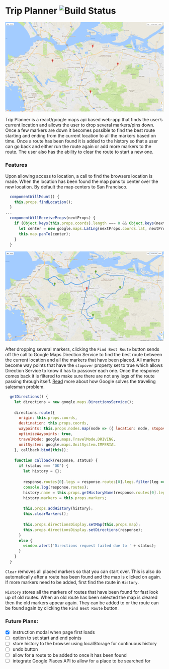 # Trip Planner ![Build Status](https://travis-ci.org/imahungrypanda/TripPlanner.svg?branch=master)

![screenshot](screenshots/marker-demo.png)


Trip Planner is a react/google maps api based web-app that finds the user’s current location and allows the user to drop several markers/pins down. Once a few markers are down it becomes possible to find the best route starting and ending from the current location to all the markers based on time. Once a route has been found it is added to the history so that a user can go back and either run the route again or add more markers to the route. The user also has the ability to clear the route to start a new one.

### Features
Upon allowing access to location, a call to find the browsers location is made. When the location has been found the map pans to center over the new location. By default the map centers to San Francisco.
```javascript
  componentWillMount() {
    this.props.findLocation();
  }
...
  componentWillReceiveProps(nextProps) {
    if (Object.keys(this.props.coords).length === 0 && Object.keys(nextProps.coords).length > 0) {
      let center = new google.maps.LatLng(nextProps.coords.lat, nextProps.coords.lng);
      this.map.panTo(center);
    }
  }
```

![screenshot](screenshots/route-demo.png)

After dropping several markers, clicking the `Find Best Route` button sends off the call to Google Maps Direction Service to find the best route between the current location and all the markers that have been placed. All markers become way points that have the `stopover` property set to true which allows Direction Service to know it has to passover each one. Once the response comes back it is filtered to make sure there are not any legs of the route passing through itself. [Read](https://developers.google.com/optimization/routing/tsp/tsp) more about how Google solves the traveling salesman problem.

```javascript
  getDirections() {
    let directions = new google.maps.DirectionsService();

    directions.route({
      origin: this.props.coords,
      destination: this.props.coords,
      waypoints: this.props.nodes.map(node => ({ location: node, stopover: true })),
      optimizeWaypoints: true,
      travelMode: google.maps.TravelMode.DRIVING,
      unitSystem: google.maps.UnitSystem.IMPERIAL
    }, callback.bind(this));

    function callback(response, status) {
      if (status === "OK") {
        let history = {};

        response.routes[0].legs = response.routes[0].legs.filter(leg => leg.distance.value > 0);
        console.log(response.routes);
        history.name = this.props.getHistoryName(response.routes[0].legs);
        history.markers = this.props.markers;

        this.props.addHistory(history);
        this.clearMarkers();

        this.props.directionsDisplay.setMap(this.props.map);
        this.props.directionsDisplay.setDirections(response);
      }
      else {
        window.alert('Directions request failed due to ' + status);
      }
    }
  }
  ```

`Clear` removes all placed markers so that you can start over. This is also do automatically after a route has been found and the map is clicked on again. If more markers need to be added, first find the route in `History`.

`History` stores all the markers of routes that have been found for fast look up of old routes. When an old route has been selected the map is cleared then the old markers appear again. They can be added to or the route can be found again by clicking the `Find Best Route` button.

### Future Plans:
- [x] instruction modal when page first loads
- [ ] option to set start and end points
- [ ] store history to the browser using localStorage for continuous history
- [ ] undo button
- [ ] allow for a route to be added to once it has been found
- [ ] integrate Google Places API to allow for a place to be searched for
